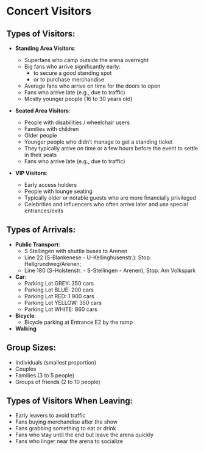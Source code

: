 # Concert Visitors

## Types of Visitors:
- **Standing Area Visitors**:
    - Superfans who camp outside the arena overnight
    - Big fans who arrive significantly early:
        - to secure a good standing spot
        - or to purchase merchandise
    - Average fans who arrive on time for the doors to open
    - Fans who arrive late (e.g., due to traffic)
    - Mostly younger people (16 to 30 years old)

- **Seated Area Visitors**:
    - People with disabilities / wheelchair users
    - Families with children
    - Older people
    - Younger people who didn’t manage to get a standing ticket
    - They typically arrive on time or a few hours before the event to settle in their seats
    - Fans who arrive late (e.g., due to traffic)

- **VIP Visitors**:
    - Early access holders
    - People with lounge seating
    - Typically older or notable guests who are more financially privileged
    - Celebrities and influencers who often arrive later and use special entrances/exits

## Types of Arrivals:
- **Public Transport**:
    - S Stellingen with shuttle buses to Arenen
    - Line 22 (S-Blankenese - U-Kellinghusenstr.): Stop: Hellgrundweg/Arenen;
    - Line 180 (S-Holstenstr. - S-Stellingen - Arenen), Stop: Am Volkspark
- **Car**:
    - Parking Lot GREY: 350 cars
    - Parking Lot BLUE: 200 cars
    - Parking Lot RED: 1.900 cars
    - Parking Lot YELLOW: 350 cars
    - Parking Lot WHITE: 860 cars
- **Bicycle**:
    - Bicycle parking at Entrance E2 by the ramp
- **Walking**

## Group Sizes:
- Individuals (smallest proportion)
- Couples
- Families (3 to 5 people)
- Groups of friends (2 to 10 people)

## Types of Visitors When Leaving:
- Early leavers to avoid traffic
- Fans buying merchandise after the show
- Fans grabbing something to eat or drink
- Fans who stay until the end but leave the arena quickly
- Fans who linger near the arena to socialize
